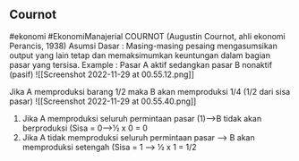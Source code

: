 ## Cournot
#ekonomi #EkonomiManajerial 
COURNOT (Augustin Cournot, ahli ekonomi Perancis, 1938)
Asumsi Dasar : Masing-masing pesaing mengasumsikan output yang lain tetap dan memaksimumkan keuntungan dalam bagian pasar yang tersisa.
Example : Pasar A aktif sedangkan pasar B nonaktif (pasif)
![[Screenshot 2022-11-29 at 00.55.12.png]]

Jika A memproduksi barang 1/2 maka B akan memproduksi 1/4 (1/2 dari sisa pasar)
![[Screenshot 2022-11-29 at 00.55.40.png]]
1.  Jika A memproduksi seluruh permintaan pasar (1)-->B tidak akan berproduksi (Sisa = 0-->1⁄2 x 0 = 0
2.  Jika A tidak memproduksi seluruh permintaan pasar --> B akan memproduksi setengah (Sisa = 1 --> 1⁄2 x 1 = 1/2